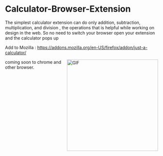 # Calculator-Browser-Extension<img src="https://addons.cdn.mozilla.net/user-media/addon_icons/2684/2684964-64.png?modified=c637dfef" alt=""/>
The simplest calculator extension can do only addition, subtraction, multiplication, and division , the operations that is helpful while working on design in the web. So no need to switch your browser open your extension and the calculator pops up


Add to Mozilla : https://addons.mozilla.org/en-US/firefox/addon/just-a-calculator/




<img align="right" alt="GIF" src="https://github.com/techakhilc47/Calculator-Browser-Extension/blob/master/calc.gif" height="300em" align="left"/>coming soon to chrome and other browser.
